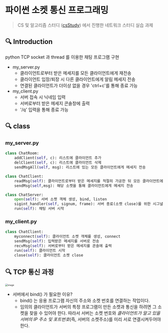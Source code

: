 # 파이썬 소켓 통신 프로그래밍

> CS 및 알고리즘 스터디 ([csStudy](https://github.com/mhlee21/csStudy)) 에서 진행한 네트워크 스터디  실습 과제

## 🔍 Introduction

python TCP socket 과 thread 를 이용한 채팅 프로그램 구현

* my_server.py
  * 클라이언트로부터 받은 메세지를 모든 클라이언트에게 재전송
  * 클라이언트 입장/퇴장 시 다른 클라이언트에게 알림 메세지 전송
  * 연결된 클라이언트가 더이상 없을 경우 'ctrl+c'를 통해 종료 가능
* my_client.py
  * 서버 접속 시 닉네임 입력
  * 서버로부터 받은 메세지 콘솔창에 출력
  * '/q' 입력을 통해 종료 가능



## 🔍 class 

### my_server.py

```python
class ChatRoom:
    addClient(self, c): 리스트에 클라이언트 추가
    delClient(self, c): 리스트에 클라이언트 삭제
    sendMsgAll(self, msg): 리스트에 있는 모든 클라이언트에게 메세지 전송

class ChatClient:
    readMsg(self): 클라이언트로부터 받은 메세지를 적절히 가공한 뒤 모든 클라이언트에게 전달(sendMsgAll)
    sendMsg(self,msg): 해당 소켓을 통해 클라이언트에게 메세지 전송

class ChatServer:
    open(self): 서버 소켓 객체 생성, bind, listen
    sigint_handler(self, signum, frame): 서버 종료(소켓 close)를 위한 시그널핸들러
    run(self): 채팅 서버 시작
```



### my_client.py

```python
class ChatClient:
    myconnect(self): 클라이언트 소켓 객체를 생성, connect
    sendMsg(self): 입력받은 메세지를 서버로 전송
    recvMsg(self): 서버로부터 받은 메세지를 콘솔에 출력
    run(self): 클라이언트 시작
    close(self): 클라이언트 소켓 close
```



## 🔍 TCP 통신 과정

<img src="https://user-images.githubusercontent.com/37354145/124682309-6d820480-df05-11eb-92f4-f5937c710c53.png" alt="image" style="zoom:50%;" />

* 서버에서 bind() 가 필요한 이유?
  * bind() 는 응용 프로그램 자신의 주소와 소켓 번호를 연결하는 작업이다.
  * 임의의 클라이언트가 서버의 특정 프로그램이 만든 소켓과 통신을 하려면 그 소켓을 찾을 수 있어야 한다.
    따라서 서버는 소켓 번호와 *클라이언트가 알고 있을 서버의 IP 주소 및 포트번호*(즉, 서버의 소켓주소)를 미리 서로 연결시켜두어야 한다.